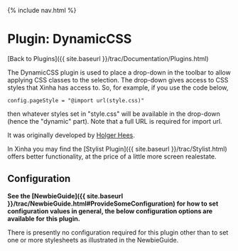 {% include nav.html %}

# Plugin: DynamicCSS

[Back to Plugins]({{ site.baseurl }}/trac/Documentation/Plugins.html)

The DynamicCSS plugin is used to place a drop-down in the toolbar to allow applying CSS classes to the selection.  The drop-down gives access to CSS styles that Xinha has access to.  So, for example, if you use the code below, 


```
config.pageStyle = "@import url(style.css)"
```


then whatever styles set in "style.css" will be available in the drop-down (hence the "dynamic" part).  Note that a full URL is required for import url.

It was originally developed by [Holger Hees](http://systemconcept.de/).

In Xinha you may find the [Stylist Plugin]({{ site.baseurl }}/trac/Stylist.html) offers better functionality, at the price of a little more screen realestate.

## Configuration

**See the [NewbieGuide]({{ site.baseurl }}/trac/NewbieGuide.html#ProvideSomeConfiguration) for how to set configuration values in general, the below configuration options are available for this plugin.**

There is presently no configuration required for this plugin other than to set one or more stylesheets as illustrated in the NewbieGuide.
